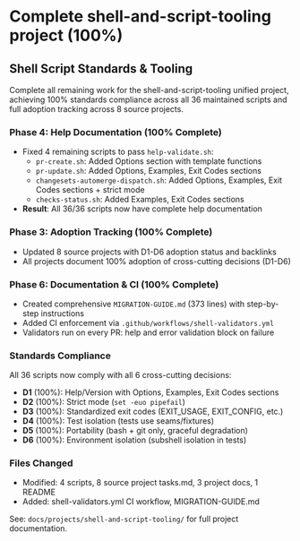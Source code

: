 ---
---

# Complete shell-and-script-tooling project (100%)

## Shell Script Standards & Tooling

Complete all remaining work for the shell-and-script-tooling unified project, achieving 100% standards compliance across all 36 maintained scripts and full adoption tracking across 8 source projects.

### Phase 4: Help Documentation (100% Complete)
- Fixed 4 remaining scripts to pass `help-validate.sh`:
  - `pr-create.sh`: Added Options section with template functions
  - `pr-update.sh`: Added Options, Examples, Exit Codes sections
  - `changesets-automerge-dispatch.sh`: Added Options, Examples, Exit Codes sections + strict mode
  - `checks-status.sh`: Added Examples, Exit Codes sections
- **Result**: All 36/36 scripts now have complete help documentation

### Phase 3: Adoption Tracking (100% Complete)
- Updated 8 source projects with D1-D6 adoption status and backlinks
- All projects document 100% adoption of cross-cutting decisions (D1-D6)

### Phase 6: Documentation & CI (100% Complete)
- Created comprehensive `MIGRATION-GUIDE.md` (373 lines) with step-by-step instructions
- Added CI enforcement via `.github/workflows/shell-validators.yml`
- Validators run on every PR: help and error validation block on failure

### Standards Compliance
All 36 scripts now comply with all 6 cross-cutting decisions:
- **D1** (100%): Help/Version with Options, Examples, Exit Codes sections
- **D2** (100%): Strict mode (`set -euo pipefail`)
- **D3** (100%): Standardized exit codes (EXIT_USAGE, EXIT_CONFIG, etc.)
- **D4** (100%): Test isolation (tests use seams/fixtures)
- **D5** (100%): Portability (bash + git only, graceful degradation)
- **D6** (100%): Environment isolation (subshell isolation in tests)

### Files Changed
- Modified: 4 scripts, 8 source project tasks.md, 3 project docs, 1 README
- Added: shell-validators.yml CI workflow, MIGRATION-GUIDE.md

See: `docs/projects/shell-and-script-tooling/` for full project documentation.

